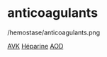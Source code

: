 # anticoagulants



 
/hemostase/anticoagulants.png

[AVK](#avknorgmd)
[Héparine](#hc3a9parinenorgmd)
[AOD](#aodnorgmd) 

